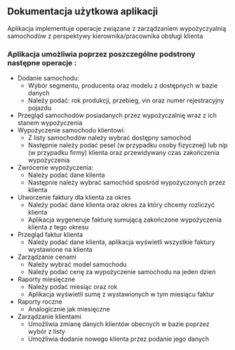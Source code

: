 ## Dokumentacja użytkowa aplikacji

Aplikacja implementuje operacje związane z zarządzaniem wypożyczyalnią samochodów z perspektywy kierownika/pracownika obsługi klienta

### Aplikacja umożliwia poprzez poszczególne podstrony następne operacje :
- Dodanie samochodu:
  - Wybór segmentu, producenta oraz modelu z dostępnych w bazie danych
  - Należy podać: rok produkcji, przebieg, vin oraz numer rejestracyjny pojazdu
- Przegląd samochodów posiadanych przez wypożyczalnię wraz z ich stanem wypożyczenia
- Wypożyczenie samochodu klientowi:
  - Z listy samochodów należy wybrać dostępny samochód
  - Następnie należy podać pesel (w przypadku osoby fizycznej) lub nip (w przypadku firmy) klienta oraz przewidywany czas zakończenia wypożyczenia
- Zwrócenie wypożyczenia:
  - Należy podać dane klienta
  - Następnie należy wybrać samochód spośród wypożyczonych przez klienta
- Utworzenie faktury dla klienta za okres 
  - Należy podać dane klienta oraz okres za który chcemy rozliczyć klienta
  - Aplikacja wygeneruje fakturę sumującą zakończone wypożyczenia klienta z tego okresu
- Przegląd faktur klienta
  - Należy podać dane klienta, aplikacja wyświetli wszystkie faktury wystawione na klienta 
- Zarządzanie cenami
  - Należy wybrać model samochodu 
  - Należy podać cenę za wypożyczenie samochodu na jeden dzień 
- Raporty miesięczne 
  - Należy podać miesiąc oraz rok 
  - Aplikacja wyświetli sumę z wystawionych w tym miesiącu faktur
- Raporty roczne
  - Analogicznie jak miesięczne
- Zarządzanie klientami
  - Umożliwia zmianę danych klientów obecnych w bazie poprzez wybór z listy
  - Umożliwia dodanie nowego klienta przez podanie jego danych